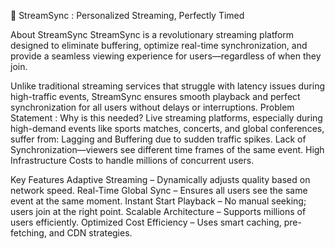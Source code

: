🚀 StreamSync : Personalized Streaming, Perfectly Timed

About StreamSync
StreamSync is a revolutionary streaming platform designed to eliminate buffering, optimize real-time synchronization, and provide a seamless viewing experience for users—regardless of when they join.

Unlike traditional streaming services that struggle with latency issues during high-traffic events, StreamSync ensures smooth playback and perfect synchronization for all users without delays or interruptions.
 Problem Statement : Why is this needed?
Live streaming platforms, especially during high-demand events like sports matches, concerts, and global conferences, suffer from:
 Lagging and Buffering due to sudden traffic spikes.
 Lack of Synchronization—viewers see different time frames of the same event.
 High Infrastructure Costs to handle millions of concurrent users.

 Key Features
 Adaptive Streaming – Dynamically adjusts quality based on network speed.
 Real-Time Global Sync – Ensures all users see the same event at the same moment.
 Instant Start Playback – No manual seeking; users join at the right point.
 Scalable Architecture – Supports millions of users efficiently.
 Optimized Cost Efficiency – Uses smart caching, pre-fetching, and CDN strategies.


